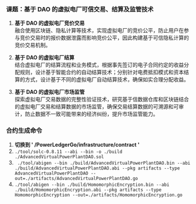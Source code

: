 ### 课题：基于 DAO 的虚拟电厂可信交易、结算及监管技术

1. **基于 DAO 的虚拟电厂竞价交易**  
   融合使用区块链、隐私计算等技术，实现虚拟电厂的竞价公平，防止用户在参与竞价交易时的报价数据泄露而影响竞价公平，因此构建基于可信隐私计算的竞价交易机制。

2. **基于 DAO 的虚拟电厂结算**  
   结合虚拟电厂的结算流程和业务模式，根据事先签订的电子合同约定的收益分配规则，设计基于智能合约的自动结算技术；分别针对电费抵扣模式和资本结算的方式，设计基于不同的虚拟电厂自动结算技术，确保如实合理分配收益。

3. **基于 DAO 的虚拟电厂市场监管**  
   探索虚拟电厂交易数据的完整性验证技术，研究基于信数据仓库和区块链结合的虚拟电厂交易和结算数据的市场监管，确保交易结算数据的可溯源和可审计，防止数据不一致可能带来的经济纠纷，提升市场监管能力。

### 合约生成命令
1. **切换到 ' /PowerLedgerGo/infrastructure/contract '**
2. 
   ``` ./tool/solc-0.8.11 --abi --bin -o ./build ./AdvancedVirtualPowerPlantDAO.sol ```
3. ``` ./tool/abigen --bin ./build/AdvancedVirtualPowerPlantDAO.bin --abi ./build/AdvancedVirtualPowerPlantDAO.abi --pkg artifacts --type AdvancedVirtualPowerPlantDAO --out=./artifacts/AdvancedVirtualPowerPlantDAO.go```
4. ```./tool/abigen --bin ./build/HomomorphicEncryption.bin --abi ./build/HomomorphicEncryption.abi --pkg artifacts --type HomomorphicEncryption --out=./artifacts/HomomorphicEncryption.go```